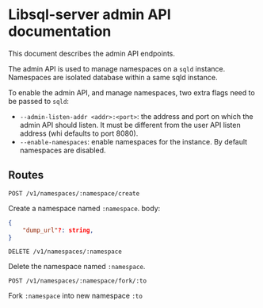 # Libsql-server admin API documentation

This document describes the admin API endpoints.

The admin API is used to manage namespaces on a `sqld` instance. Namespaces are isolated database within a same sqld instance.

To enable the admin API, and manage namespaces, two extra flags need to be passed to `sqld`:

- `--admin-listen-addr <addr>:<port>`: the address and port on which the admin API should listen. It must be different from the user API listen address (whi defaults to port 8080).
- `--enable-namespaces`: enable namespaces for the instance. By default namespaces are disabled.

## Routes

```HTTP
POST /v1/namespaces/:namespace/create
```

Create a namespace named `:namespace`.
body:

```json
{
    "dump_url"?: string,
}
```

```HTTP
DELETE /v1/namespaces/:namespace
```

Delete the namespace named `:namespace`.

```HTTP
POST /v1/namespaces/:namespace/fork/:to
```

Fork `:namespace` into new namespace `:to`

